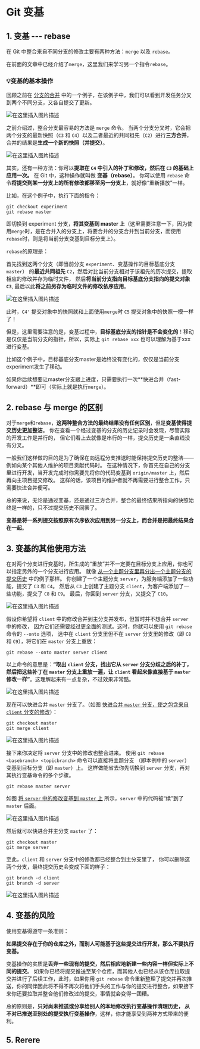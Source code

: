 # Git 变基

## 1. 变基 --- rebase

在 Git 中整合来自不同分支的修改主要有两种方法：`merge` 以及 `rebase`。

在前面的文章中已经介绍了`merge`，这里我们来学习另一个指令`rebase`。

### 💡变基的基本操作

回顾之前在 [分支的合并](https://git-scm.com/book/zh/v2/ch00/_basic_merging) 中的一个例子，在该例子中，我们可以看到开发任务分叉到两个不同分支，又各自提交了更新。

![在这里插入图片描述](https://img-blog.csdnimg.cn/68437a90737249b09b1bbd7add4e5713.png#pic_center)

之前介绍过，整合分支最容易的方法是 `merge` 命令。 当两个分支分叉时，它会把两个分支的最新快照（`C3` 和 `C4`）以及二者最近的共同祖先（`C2`）进行**三方合并**，合并的结果是**生成一个新的快照（并提交）**。

![在这里插入图片描述](https://img-blog.csdnimg.cn/67c80d6019584a239421291868d4c852.png#pic_center)

其实，还有一种方法：你可以**提取在 `C4` 中引入的补丁和修改，然后在 `C3` 的基础上应用一次。** 在 Git 中，这种操作就叫做 **变基（rebase）**。 你可以使用 `rebase` 命令**将提交到某一分支上的所有修改都移至另一分支上**，就好像“重新播放”一样。

比如，在这个例子中，执行下面的指令：

```
git checkout experiment
git rebase master
```

即切换到 experiment 分支，**将其变基到 master 上**（这里需要注意一下，因为使用`merge`时，是在合并入的分支上，将要合并的分支合并到当前分支，而使用`rebase`时，则是将当前分支变基到目标分支上）。

`rebase`的原理是：

首先找到这两个分支（即当前分支 `experiment`、变基操作的目标基底分支 `master`） 的**最近共同祖先** `C2`，然后对比当前分支相对于该祖先的历次提交，提取相应的修改并存为临时文件， 然后**将当前分支指向目标基底分支指向的提交对象`C3`**, 最后以此**将之前另存为临时文件的修改依序应用**。

![在这里插入图片描述](https://img-blog.csdnimg.cn/2ffd8a9bd81f4e0682f3d1c5c73b866e.png#pic_center)

此时，`C4'` 提交对象中的快照就和上面使用`merge`时 `C5` 提交对象中的快照一模一样了！

但是，这里需要注意的是，变基过程中，**目标基底分支的指针是不会变化的**！移动是仅仅是当前分支的指针，所以，实际上 `git rebase xxx` 也可以理解为基于xxx进行变基。

比如这个例子中，目标基底分支master是始终没有变化的，仅仅是当前分支experiment发生了移动。

如果你后续想要让master分支跟上进度，只需要执行一次**快进合并（fast-forward）**即可（实际上就是执行`merge`）。

## 2. rebase 与 merge 的区别

对于`merge`和`rebase`，**这两种整合方法的最终结果没有任何区别**，但是**变基使得提交历史更加整洁**。 你在查看一个经过变基的分支的历史记录时会发现，尽管实际的开发工作是并行的， 但它们看上去就像是串行的一样，提交历史是一条直线没有分叉。

一般我们这样做的目的是为了确保在向远程分支推送时能保持提交历史的整洁——例如向某个其他人维护的项目贡献代码时。 在这种情况下，你首先在自己的分支里进行开发，当开发完成时你需要先将你的代码变基到 `origin/master` 上，然后再向主项目提交修改。 这样的话，该项目的维护者就不再需要进行整合工作，只需要快进合并便可。

总的来说，无论是通过变基，还是通过三方合并，整合的最终结果所指向的快照始终是一样的，只不过提交历史不同罢了。

**变基是将一系列提交按照原有次序依次应用到另一分支上，而合并是把最终结果合在一起**。

## 3. 变基的其他使用方法

在对两个分支进行变基时，所生成的“重放”并不一定要在目标分支上应用，你也可以指定另外的一个分支进行应用。 就像 [从一个主题分支里再分出一个主题分支的提交历史](https://git-scm.com/book/zh/v2/ch00/bdiag_e) 中的例子那样。 你创建了一个主题分支 `server`，为服务端添加了一些功能，提交了 `C3` 和 `C4`。 然后从 `C3` 上创建了主题分支 `client`，为客户端添加了一些功能，提交了 `C8` 和 `C9`。 最后，你回到 `server` 分支，又提交了 `C10`。

![在这里插入图片描述](https://img-blog.csdnimg.cn/94633fe387c54e82af89f10e08175934.png#pic_center)

假设你希望将 `client` 中的修改合并到主分支并发布，但暂时并不想合并 `server` 中的修改， 因为它们还需要经过更全面的测试。这时，你就可以使用 `git rebase` 命令的 `--onto` 选项， 选中在 `client` 分支里但不在 `server` 分支里的修改（即 `C8` 和 `C9`），将它们在 `master` 分支上重放：

```console
git rebase --onto master server client
```

以上命令的意思是：**“取出 `client` 分支，找出它从 `server` 分支分歧之后的补丁， 然后把这些补丁在 `master` 分支上重放一遍，让 `client` 看起来像直接基于 `master` 修改一样”**。这理解起来有一点复杂，不过效果非常酷。

![在这里插入图片描述](https://img-blog.csdnimg.cn/c491d2203b71431aa6b42dd36a88b04c.png#pic_center)

现在可以快进合并 `master` 分支了。（如图 [快进合并 `master` 分支，使之包含来自 `client` 分支的修改](https://git-scm.com/book/zh/v2/ch00/bdiag_g)）：

```console
git checkout master
git merge client
```

![在这里插入图片描述](https://img-blog.csdnimg.cn/e4757d6707ea4ea2bcc682905e476bab.png#pic_center)

接下来你决定将 `server` 分支中的修改也整合进来。 使用 `git rebase <basebranch> <topicbranch>` 命令可以直接将主题分支 （即本例中的 `server`）变基到目标分支（即 `master`）上。 这样做能省去你先切换到 `server` 分支，再对其执行变基命令的多个步骤。

```console
git rebase master server
```

如图 [将 `server` 中的修改变基到 `master` 上](https://git-scm.com/book/zh/v2/ch00/bdiag_h) 所示，`server` 中的代码被“续”到了 `master` 后面。

![在这里插入图片描述](https://img-blog.csdnimg.cn/4a521e45ccb24313bf1ed69158b5ff93.png#pic_center)

然后就可以快进合并主分支 `master` 了：

```console
git checkout master
git merge server
```

至此，`client` 和 `server` 分支中的修改都已经整合到主分支里了， 你可以删除这两个分支，最终提交历史会变成下面的样子：

```console
git branch -d client
git branch -d server
```

![在这里插入图片描述](https://img-blog.csdnimg.cn/b6b7caccf61440219fd78cbdd10bf086.png#pic_center)

## 4. 变基的风险

使用变基得遵守一条准则：

**如果提交存在于你的仓库之外，而别人可能基于这些提交进行开发，那么不要执行变基。**

变基操作的实质是**丢弃一些现有的提交，然后相应地新建一些内容一样但实际上不同的提交**。 如果你已经将提交推送至某个仓库，而其他人也已经从该仓库拉取提交并进行了后续工作，此时，如果你用 `git rebase` 命令重新整理了提交并再次推送，你的同伴因此将不得不再次将他们手头的工作与你的提交进行整合，如果接下来你还要拉取并整合他们修改过的提交，事情就会变得一团糟。

总的原则是，**只对尚未推送或分享给别人的本地修改执行变基操作清理历史， 从不对已推送至别处的提交执行变基操作**，这样，你才能享受到两种方式带来的便利。

## 5. Rerere
